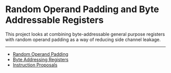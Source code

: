 
# Random Operand Padding and Byte Addressable Registers

This project looks at combining byte-addressable general purpose registers with
random operand padding as a way of reducing side channel leakage.

---

- [Random Operand Padding](docs/operand-padding.md)
- [Byte Addressing Registers](docs/byte-registers.md)
- [Instruction Proposals](docs/instructions.md)
